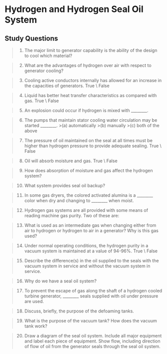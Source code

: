# Hydrogen and Hydrogen Seal Oil System

## Study Questions
>1. The major limit to generator capability is the ability of the design to cool which material? 

>2. What are the advantages of hydrogen over air with respect to generator cooling? 

>3. Cooling active conductors internally has allowed for an increase in the capacities of generators. True \ False 

>4. Liquid has better heat transfer characteristics as compared with gas. True \ False 

>5. An explosion could occur if hydrogen is mixed with ________.

>6. The pumps that maintain stator cooling water circulation may be started ________.
	>(a) automatically
	>(b) manually
	>(c) both of the above

>7. The pressure of oil maintained on the seal at all times must be higher than hydrogen pressure to provide adequate sealing. True \ False

>8. Oil will absorb moisture and gas. True \ False

>9. How does absorption of moisture and gas affect the hydrogen system?

>10. What system provides seal oil backup?

>11. In some gas dryers, the colored activated alumina is a ________ color when dry and changing to ________ when moist.

>12. Hydrogen gas systems are all provided with some means of reading machine gas purity. Two of these are:

>13. What is used as an intermediate gas when changing either from air to hydrogen or hydrogen to air in a generator? Why is this gas used?

>14. Under normal operating conditions, the hydrogen purity in a vacuum system is maintained at a value of 94-96%. True \ False

>15. Describe the difference(s) in the oil supplied to the seals with the vacuum system in service and without the vacuum system in service.

>16. Why do we have a seal oil system?

>17. To prevent the escape of gas along the shaft of a hydrogen cooled turbine generator, ________ seals supplied with oil under pressure are used.

>18. Discuss, briefly, the purpose of the defoaming tanks.

>19. What is the purpose of the vacuum tank? How does the vacuum tank work?

>20. Draw a diagram of the seal oil system. Include all major equipment and label each piece of equipment. Show flow, including direction of flow of oil from the generator seals through the seal oil system.